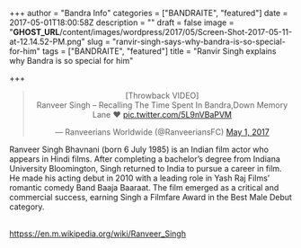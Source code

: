 +++
author = "Bandra Info"
categories = ["BANDRAITE", "featured"]
date = 2017-05-01T18:00:58Z
description = ""
draft = false
image = "__GHOST_URL__/content/images/wordpress/2017/05/Screen-Shot-2017-05-11-at-12.14.52-PM.png"
slug = "ranvir-singh-says-why-bandra-is-so-special-for-him"
tags = ["BANDRAITE", "featured"]
title = "Ranvir Singh explains why Bandra is so special for him"

+++


<div class="video-container" style="clear: both; text-align: center;">
<blockquote class="twitter-tweet" data-width="550" data-dnt="true">
<p lang="en" dir="ltr">[Throwback VIDEO] <br />Ranveer Singh &#8211; Recalling The Time Spent In Bandra,Down Memory Lane ❤️ <a href="https://t.co/5L9nVBaPVM">pic.twitter.com/5L9nVBaPVM</a></p>
<p>&mdash; Ranveerians Worldwide (@RanveeriansFC) <a href="https://twitter.com/RanveeriansFC/status/858970909151043585?ref_src=twsrc%5Etfw">May 1, 2017</a></p></blockquote>
<p><script async src="https://platform.twitter.com/widgets.js" charset="utf-8"></script></p>
</div>
<p>Ranveer Singh Bhavnani (born 6 July 1985) is an Indian film actor who appears in Hindi films. After completing a bachelor&#8217;s degree from Indiana University Bloomington, Singh returned to India to pursue a career in film. He made his acting debut in 2010 with a leading role in Yash Raj Films&#8217; romantic comedy Band Baaja Baaraat. The film emerged as a critical and commercial success, earning Singh a Filmfare Award in the Best Male Debut category.<a href="//en.m.wikipedia.org/wiki/Ranveer_Singh" target="_blank" rel="noopener noreferrer"></p>
<p></a><br />
<a href="//en.m.wikipedia.org/wiki/Ranveer_Singh" target="_blank" rel="noopener noreferrer">httpss://en.m.wikipedia.org/wiki/Ranveer_Singh</a></p>



